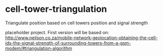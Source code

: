 # cell-tower-triangulation
Triangulate position based on cell towers position and signal strength

placeholder project. First version will be based on:
http://www.neilson.co.za/mobile-network-geolocation-obtaining-the-cell-ids-the-signal-strength-of-surrounding-towers-from-a-gsm-modem/#triangulation-algorithm
